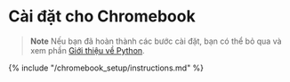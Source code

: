 # Cài đặt cho Chromebook

> **Note** Nếu bạn đã hoàn thành các bước cài đặt, bạn có thể bỏ qua và xem phần [Giới thiệu về Python](../python_introduction/README.md).

{% include "/chromebook_setup/instructions.md" %}